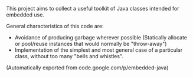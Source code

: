 This project aims to collect a useful toolkit of Java classes intended for embedded use.

General characteristics of this code are:

   * Avoidance of producing garbage wherever possible (Statically allocate or pool/reuse instances that would normally be "throw-away")
   * Implementation of the simplest and most general case of a particular class, without too many "bells and whistles". 

(Automatically exported from code.google.com/p/embedded-java)

